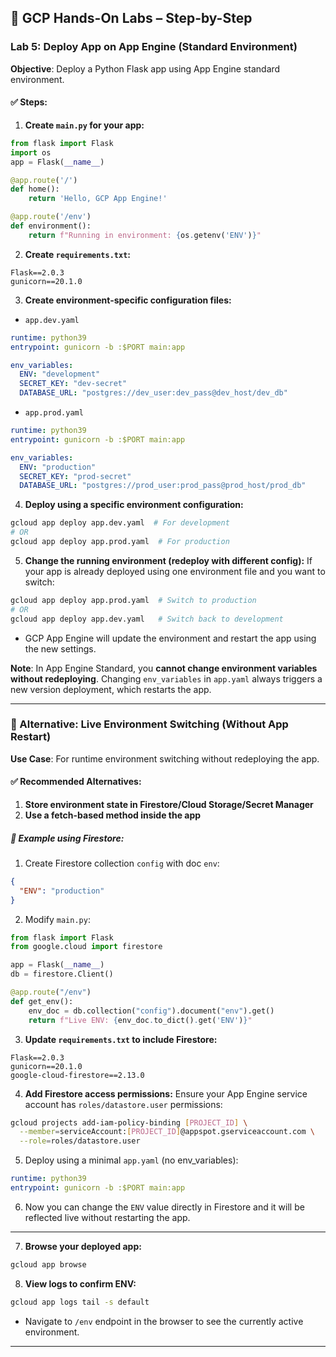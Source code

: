 ## 🧪 GCP Hands-On Labs – Step-by-Step 



### **Lab 5: Deploy App on App Engine (Standard Environment)**

**Objective**: Deploy a Python Flask app using App Engine standard environment.

#### ✅ Steps:

1. **Create `main.py` for your app:**

```python
from flask import Flask
import os
app = Flask(__name__)

@app.route('/')
def home():
    return 'Hello, GCP App Engine!'

@app.route('/env')
def environment():
    return f"Running in environment: {os.getenv('ENV')}"
```

2. **Create `requirements.txt`:**

```
Flask==2.0.3
gunicorn==20.1.0
```

3. **Create environment-specific configuration files:**

* `app.dev.yaml`

```yaml
runtime: python39
entrypoint: gunicorn -b :$PORT main:app

env_variables:
  ENV: "development"
  SECRET_KEY: "dev-secret"
  DATABASE_URL: "postgres://dev_user:dev_pass@dev_host/dev_db"
```

* `app.prod.yaml`

```yaml
runtime: python39
entrypoint: gunicorn -b :$PORT main:app

env_variables:
  ENV: "production"
  SECRET_KEY: "prod-secret"
  DATABASE_URL: "postgres://prod_user:prod_pass@prod_host/prod_db"
```

4. **Deploy using a specific environment configuration:**

```bash
gcloud app deploy app.dev.yaml  # For development
# OR
gcloud app deploy app.prod.yaml  # For production
```

5. **Change the running environment (redeploy with different config):**
   If your app is already deployed using one environment file and you want to switch:

```bash
gcloud app deploy app.prod.yaml  # Switch to production
# OR
gcloud app deploy app.dev.yaml   # Switch back to development
```

* GCP App Engine will update the environment and restart the app using the new settings.

**Note**: In App Engine Standard, you **cannot change environment variables without redeploying**. Changing `env_variables` in `app.yaml` always triggers a new version deployment, which restarts the app.

---

### 🔁 Alternative: Live Environment Switching (Without App Restart)

**Use Case**: For runtime environment switching without redeploying the app.

#### ✅ Recommended Alternatives:

1. **Store environment state in Firestore/Cloud Storage/Secret Manager**
2. **Use a fetch-based method inside the app**

##### 🔧 Example using Firestore:

1. Create Firestore collection `config` with doc `env`:

```json
{
  "ENV": "production"
}
```

2. Modify `main.py`:

```python
from flask import Flask
from google.cloud import firestore

app = Flask(__name__)
db = firestore.Client()

@app.route("/env")
def get_env():
    env_doc = db.collection("config").document("env").get()
    return f"Live ENV: {env_doc.to_dict().get('ENV')}"
```

3. **Update `requirements.txt` to include Firestore:**

```
Flask==2.0.3
gunicorn==20.1.0
google-cloud-firestore==2.13.0
```

4. **Add Firestore access permissions:**
   Ensure your App Engine service account has `roles/datastore.user` permissions:

```bash
gcloud projects add-iam-policy-binding [PROJECT_ID] \
  --member=serviceAccount:[PROJECT_ID]@appspot.gserviceaccount.com \
  --role=roles/datastore.user
```

5. Deploy using a minimal `app.yaml` (no env\_variables):

```yaml
runtime: python39
entrypoint: gunicorn -b :$PORT main:app
```

6. Now you can change the `ENV` value directly in Firestore and it will be reflected live without restarting the app.

---

7. **Browse your deployed app:**

```bash
gcloud app browse
```

8. **View logs to confirm ENV:**

```bash
gcloud app logs tail -s default
```

* Navigate to `/env` endpoint in the browser to see the currently active environment.

---


